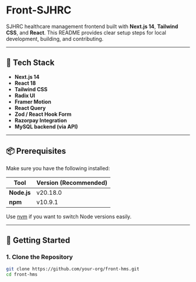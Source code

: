 # Front-SJHRC

SJHRC healthcare management frontend built with **Next.js 14**, **Tailwind CSS**, and **React**. This README provides clear setup steps for local development, building, and contributing.

---

## 🧰 Tech Stack

- **Next.js 14**
- **React 18**
- **Tailwind CSS**
- **Radix UI**
- **Framer Motion**
- **React Query**
- **Zod / React Hook Form**
- **Razorpay Integration**
- **MySQL backend (via API)**

---

## 📦 Prerequisites

Make sure you have the following installed:

| Tool          | Version (Recommended) |
|---------------|-----------------------|
| **Node.js**   | v20.18.0              |
| **npm**       | v10.9.1               |

Use [nvm](https://github.com/nvm-sh/nvm) if you want to switch Node versions easily.

---

## 🚀 Getting Started

### 1. Clone the Repository

```bash
git clone https://github.com/your-org/front-hms.git
cd front-hms
